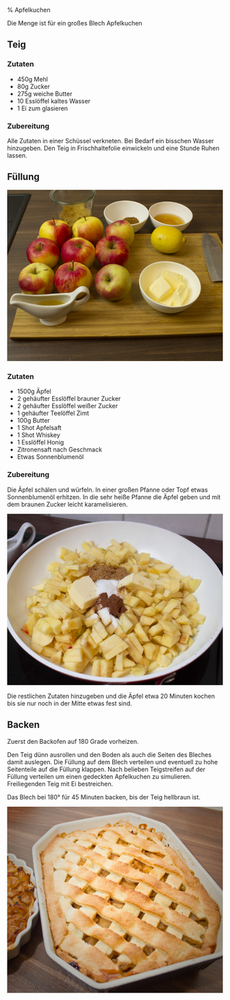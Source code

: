 % Apfelkuchen

Die Menge ist für ein großes Blech Apfelkuchen

## Teig

### Zutaten

 * 450g Mehl
 * 80g Zucker
 * 275g weiche Butter
 * 10 Esslöffel kaltes Wasser
 * 1 Ei zum glasieren

### Zubereitung

Alle Zutaten in einer Schüssel verkneten. Bei Bedarf ein bisschen Wasser hinzugeben.
Den Teig in Frischhaltefolie einwickeln und eine Stunde Ruhen lassen. 

## Füllung
[![](cook/0x00/prep_scaled.jpg "Vorbereitung")](cook/0x00/prep.jpg)

### Zutaten

 * 1500g Äpfel
 * 2 gehäufter Esslöffel brauner Zucker
 * 2 gehäufter Esslöffel weißer Zucker
 * 1 gehäufter Teelöffel Zimt
 * 100g Butter
 * 1 Shot Apfelsaft
 * 1 Shot Whiskey
 * 1 Esslöffel Honig
 * Zitronensaft nach Geschmack
 * Etwas Sonnenblumenöl

### Zubereitung
Die Äpfel schälen und würfeln. In einer großen Pfanne oder Topf etwas Sonnenblumenöl erhitzen. In die sehr heiße Pfanne die Äpfel geben und mit dem braunen Zucker leicht karamelisieren.

[![](cook/0x00/pan_scaled.jpg "Kochen")](cook/0x00/pan.jpg)

Die restlichen Zutaten hinzugeben und die Äpfel etwa 20 Minuten kochen bis sie nur noch in der Mitte etwas fest sind.

## Backen
Zuerst den Backofen auf 180 Grade vorheizen.

Den Teig dünn ausrollen und den Boden als auch die Seiten des Bleches damit auslegen. Die Füllung auf dem Blech verteilen und eventuell zu hohe Seitenteile auf die Füllung klappen. Nach belieben
 Teigstreifen auf der Füllung verteilen um einen gedeckten Apfelkuchen zu simulieren. Freiliegenden Teig mit Ei bestreichen.

Das Blech bei 180° für 45 Minuten backen, bis der Teig hellbraun ist.

[![](cook/0x00/cake_scaled.jpg "Fertiger Kuchen")](cook/0x00/cake.jpg)
